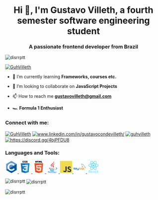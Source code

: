 <h1 align="center">Hi 👋, I'm Gustavo Villeth, a fourth semester software engineering student</h1>
<h3 align="center">A passionate frontend developer from Brazil</h3>

<p align="left"> <img src="https://komarev.com/ghpvc/?username=disrrptt&label=Profile%20views&color=0e75b6&style=flat" alt="disrrptt" /> </p>

<p align="left"> <a href="https://twitter.com/GuhVilleth" target="blank"><img src="https://img.shields.io/twitter/follow/GuhVilleth?logo=twitter&style=for-the-badge" alt="GuhVilleth" /></a> </p>

- 🌱 I’m currently learning **Frameworks, courses etc.**

- 👯 I’m looking to collaborate on **JavaScript Projects**

- 📫 How to reach me **gustavovilleth@gmail.com**

- 🏎️ **Formula 1 Enthusiast**

<h3 align="left">Connect with me:</h3>
<p align="left">
<a href="https://twitter.com/GuhVilleth" target="blank"><img align="center" src="https://raw.githubusercontent.com/rahuldkjain/github-profile-readme-generator/master/src/images/icons/Social/twitter.svg" alt="GuhVilleth" height="30" width="40" /></a>
<a href="https://linkedin.com/in/www.linkedin.com/in/gustavocondevilleth/" target="blank"><img align="center" src="https://raw.githubusercontent.com/rahuldkjain/github-profile-readme-generator/master/src/images/icons/Social/linked-in-alt.svg" alt="www.linkedin.com/in/gustavocondevilleth/" height="30" width="40" /></a>
<a href="https://instagram.com/guhvilleth" target="blank"><img align="center" src="https://raw.githubusercontent.com/rahuldkjain/github-profile-readme-generator/master/src/images/icons/Social/instagram.svg" alt="guhvilleth" height="30" width="40" /></a>
<a href="https://discord.gg/https://discord.gg/4bjPFDU8" target="blank"><img align="center" src="https://raw.githubusercontent.com/rahuldkjain/github-profile-readme-generator/master/src/images/icons/Social/discord.svg" alt="https://discord.gg/4bjPFDU8" height="30" width="40" /></a>
</p>

<h3 align="left">Languages and Tools:</h3>
<p align="left"> <a href="https://www.cprogramming.com/" target="_blank" rel="noreferrer"> <img src="https://raw.githubusercontent.com/devicons/devicon/master/icons/c/c-original.svg" alt="c" width="40" height="40"/> </a> <a href="https://www.w3schools.com/css/" target="_blank" rel="noreferrer"> <img src="https://raw.githubusercontent.com/devicons/devicon/master/icons/css3/css3-original-wordmark.svg" alt="css3" width="40" height="40"/> </a> <a href="https://www.w3.org/html/" target="_blank" rel="noreferrer"> <img src="https://raw.githubusercontent.com/devicons/devicon/master/icons/html5/html5-original-wordmark.svg" alt="html5" width="40" height="40"/> </a> <a href="https://www.java.com" target="_blank" rel="noreferrer"> <img src="https://raw.githubusercontent.com/devicons/devicon/master/icons/java/java-original.svg" alt="java" width="40" height="40"/> </a> <a href="https://developer.mozilla.org/en-US/docs/Web/JavaScript" target="_blank" rel="noreferrer"> <img src="https://raw.githubusercontent.com/devicons/devicon/master/icons/javascript/javascript-original.svg" alt="javascript" width="40" height="40"/> </a> <a href="https://www.mysql.com/" target="_blank" rel="noreferrer"> <img src="https://raw.githubusercontent.com/devicons/devicon/master/icons/mysql/mysql-original-wordmark.svg" alt="mysql" width="40" height="40"/> </a> <a href="https://reactjs.org/" target="_blank" rel="noreferrer"> <img src="https://raw.githubusercontent.com/devicons/devicon/master/icons/react/react-original-wordmark.svg" alt="react" width="40" height="40"/> </a> </p>

<p><img align="left" src="https://github-readme-stats.vercel.app/api/top-langs?username=disrrptt&show_icons=true&locale=en&layout=compact" alt="disrrptt" /></p>

<p>&nbsp;<img align="center" src="https://github-readme-stats.vercel.app/api?username=disrrptt&show_icons=true&locale=en" alt="disrrptt" /></p>

<p><img align="center" src="https://github-readme-streak-stats.herokuapp.com/?user=disrrptt&" alt="disrrptt" /></p>
